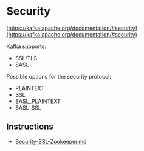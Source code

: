 # Security

[https://kafka.apache.org/documentation/#security](https://kafka.apache.org/documentation/#security)

Kafka supports:

* SSL/TLS
* SASL

Possible options for the security protocol:

* PLAINTEXT
* SSL
* SASL_PLAINTEXT
* SASL_SSL

## Instructions

* [Security-SSL-Zookeeper.md](Security-SSL-Zookeeper.md)